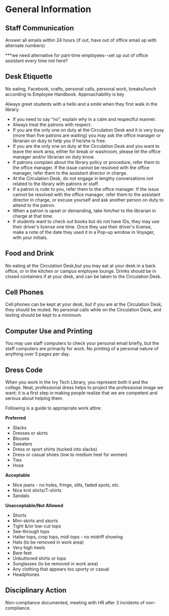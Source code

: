 # General Information

## Staff Communication
Answer all emails within 24 hours (if out, have out of office email up with alternate numbers)

***we need alternative for part-time employees--set up out of office assistant every time not here?  

## Desk Etiquette
No eating, Facebook, crafts,  personal calls, personal work, breaks/lunch according to Employee Handbook.  Approachability is key

Always greet students with a hello and a smile when they first walk in the library.
- If you need to say “no”, explain why in a calm and respectful manner.
- Always treat the patrons with respect.
- If you are the only one on duty at the Circulation Desk and it is very busy (more than five patrons are waiting) you may ask the office manager or librarian on duty to help you if he/she is free. 
- If you are the only one on duty at the Circulation Desk and you want to leave the work area, either for break or washroom, please let the office manager and/or librarian on duty know. 
- If patrons complain about the library policy or procedure, refer them to the office manager.  If the issue cannot be resolved with the office manager, refer them to the assistant director in charge. 
- At the Circulation Desk, do not engage in lengthy conversations not related to the library with patrons or staff.
- If a patron is rude to you, refer them to the office manager.  If the issue cannot be resolved with the office manager, refer them to the assistant director in charge, or excuse yourself and ask another person on duty to attend to the patron.
- When a patron is upset or demanding, take him/her to the librarian in charge at that time.
- If students want to check out books but do not have IDs, they may use their driver's license one time.  Once they use their driver's license, make a note of the date they used it in a Pop-up window in Voyager, with your initials.

## Food and Drink
No eating at the Circulation Desk,but you may eat at your desk in a back office, or in the kitchen or campus employee lounge.  Drinks should be in closed containers if at your desk, and can be taken to the Circulation Desk.  

## Cell Phones
Cell phones can be kept at your desk, but if you are at the Circulation Desk, they should be muted.  No personal calls while on the Circulation Desk, and texting should be kept to a minimum.  

## Computer Use and Printing
You may use staff computers to check your personal email briefly, but the staff computers are primarily for work.  No printing of a personal nature of anything over 5 pages per day.

## Dress Code
When you work in the Ivy Tech Library, you represent both it and the college.  Neat, professional dress helps to project the professional image we want; it is a first step in making people realize that we are competent and serious about helping them.  

Following is a guide to appropriate work attire:

**Preferred**
- Slacks
- Dresses or skirts
- Blouses
- Sweaters
- Dress or sport shirts (tucked into slacks)
- Dress or casual shoes (low to medium heel for women)
- Ties
- Hose

**Acceptable**

- Nice jeans - no holes, fringe, slits, faded spots, etc.
- Nice knit shirts/T-shirts
- Sandals

**Unacceptable/Not Allowed**

- Shorts
- Mini-skirts and skorts
- Tight &/or low-cut tops
- See-through tops
- Halter tops, crop tops, midi tops - no midriff showing
- Hats (to be removed in work area)
- Very high heels
- Bare feet
- Unbuttoned shirts or tops
- Sunglasses (to be removed in work area)
- Any clothing that appears too sporty or casual
- Headphones

## Disciplinary Action
Non-compliance documented, meeting with HR after 3 incidents of non-compliance.
